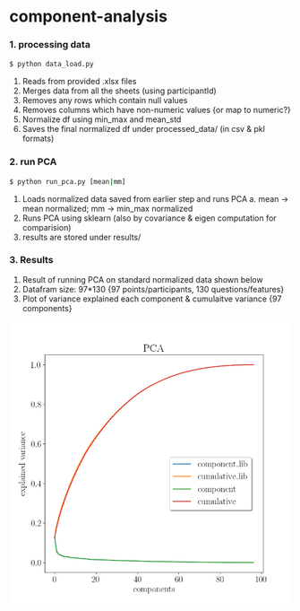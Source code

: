 # component-analysis

### 1. processing data
```sh
$ python data_load.py
```
1. Reads from provided .xlsx files
2. Merges data from all the sheets (using participantId)
3. Removes any rows which contain null values
4. Removes columns which have non-numeric values {or map to numeric?}
5. Normalize df using min_max and mean_std
6. Saves the final normalized df under processed_data/ (in csv & pkl formats)

### 2. run PCA

```sh
$ python run_pca.py [mean|mm]
``` 
1. Loads normalized data saved from earlier step and runs PCA
a. mean -> mean normalized; mm -> min_max normalized
2. Runs PCA using sklearn (also by covariance & eigen computation for comparision)
2. results are stored under results/

### 3. Results 

1. Result of running PCA on standard normalized data shown below
2. Datafram size: 97*130 {97 points/participants, 130 questions/features}
3. Plot of variance explained each component & cumulaitve variance {97 components}


![alt text](https://github.com/RevantBabu/component-analysis/blob/master/results/mean.png?raw=true "PCA results")